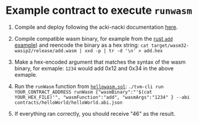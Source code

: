 # Example contract to execute `runwasm`

1. Compile and deploy following the acki-nacki documentation [here](https://dev.ackinacki.com/dapp-id-full-guide-creation-fees-centralized-replenishment).

2. Compile compatible wasm binary, for example from the [rust `add` example](../rust/add/README.md)) and reencode the binary as a hex string:
`cat target/wasm32-wasip2/release/add.wasm | xxd -p | tr -d '\n' > add.hex`

3. Make a hex-encoded argument that matches the syntax of the wasm binary, for exmaple: `1234` would add 0x12 and 0x34 in the above exmaple.

4. Run the `runWasm` function from [`hellowasm.sol`](hellowasm.sol):
`./tvm-cli run YOUR_CONTRACT_ADDRESS runWasm {"wasmBinary":"'$(cat YOUR_HEX_FILE)'", "wasmFunction":"add", "wasmArgs":"1234" } --abi contracts/helloWorld/helloWorld.abi.json`

5. If everything ran correctly, you should receive "46" as the result.